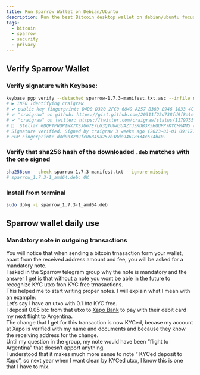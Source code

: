 ```yaml
---
title: Run Sparrow Wallet on Debian/Ubuntu
description: Run the best Bitcoin desktop wallet on debian/ubuntu focused on privacy
tags:
  - bitcoin
  - sparrow
  - security
  - privacy
---
```

## Verify Sparrow Wallet
### Verify signature with Keybase:
```bash
keybase pgp verify --detached sparrow-1.7.3-manifest.txt.asc --infile sparrow-1.7.3-manifest.txt --signed-by craigraw
# ▶ INFO Identifying craigraw
# ✔ public key fingerprint: D4D0 D320 2FC0 6849 A257 B38D E946 1833 4C67 4B40
# ✔ "craigraw" on github: https://gist.github.com/20311f22d738fd9f8a1ee0007f633f5a [cached 2023-03-27 10:11:55 CEST]
# ✔ "craigraw" on twitter: https://twitter.com/craigraw/status/1179755136387883008 [cached 2023-03-27 10:11:55 CEST]
# 🚀  Stellar GDQFTPWQPIWX7XSJU67E7LG3QTUUA3UAZTJSKDB3K5HQUPP7KYCHM4MG (craigraw*keybase.io)
# Signature verified. Signed by craigraw 3 weeks ago (2023-03-01 09:17:47 +0100 CET).
# PGP Fingerprint: d4d0d3202fc06849a257b38de94618334c674b40.
```

### Verify that sha256 hash of the downloaded `.deb` matches with the one signed
```bash
sha256sum --check sparrow-1.7.3-manifest.txt --ignore-missing
# sparrow_1.7.3-1_amd64.deb: OK
```
### Install from terminal
```bash
sudo dpkg -i sparrow_1.7.3-1_amd64.deb
```

## Sparrow wallet daily use
### Mandatory note in outgoing transactions
You will notice that when sending a bitcoin trnasaction form your wallet, apart from the received address amount and fee, you will be asked for a mandatory note.  
I asked in the Sparrow telegram group why the note is mandatory and the answer I get is that without a note you wont be able in the future to recognize KYC utxo fron KYC free trnasactions.  
This helped me to start writing proper notes. I will explain what I mean with an example:  
Let’s say I have an utxo with 0.1 btc KYC free.  
I deposit 0.05 btc from that utxo to [Xapo Bank](/en/articles/xapo-bank) to pay with their debit card my next flight to Argentina.  
The change that I get for this transaction is now KYCed, becase my account at Xapo is verified with my name and documents and because they know the receiving address for the change.  
Until my question in the group, my note would have been “flight to Argentina” that doesn’t apport anything.    
I understood that it makes much more sense to note “ KYCed deposit to Xapo”, so next year when I want clean by KYCed utxo, I know this is one that I have to mix.  

